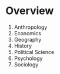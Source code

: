 # Overview 
1. Anthropology
2. Economics
3. Geography
4. History
5. Political Science
6. Psychology
7. Sociology
